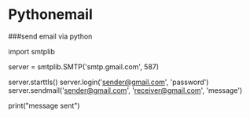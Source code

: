 # Pythonemail
###send email via python 



import smtplib

server = smtplib.SMTP('smtp.gmail.com', 587)

server.starttls()
server.login('sender@gmail.com', 'password')
server.sendmail('sender@gmail.com', 'receiver@gmail.com', 'message')

print("message sent")
